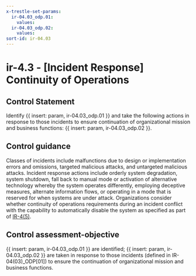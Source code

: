```yaml
---
x-trestle-set-params:
  ir-04.03_odp.01:
    values:
  ir-04.03_odp.02:
    values:
sort-id: ir-04.03
---
```


# ir-4.3 - \[Incident Response\] Continuity of Operations

## Control Statement

Identify {{ insert: param, ir-04.03_odp.01 }} and take the following actions in response to those incidents to ensure continuation of organizational mission and business functions: {{ insert: param, ir-04.03_odp.02 }}.

## Control guidance

Classes of incidents include malfunctions due to design or implementation errors and omissions, targeted malicious attacks, and untargeted malicious attacks. Incident response actions include orderly system degradation, system shutdown, fall back to manual mode or activation of alternative technology whereby the system operates differently, employing deceptive measures, alternate information flows, or operating in a mode that is reserved for when systems are under attack. Organizations consider whether continuity of operations requirements during an incident conflict with the capability to automatically disable the system as specified as part of [IR-4(5)](#ir-4.5).

## Control assessment-objective

{{ insert: param, ir-04.03_odp.01 }} are identified;
{{ insert: param, ir-04.03_odp.02 }} are taken in response to those incidents (defined in IR-04(03)_ODP[01]) to ensure the continuation of organizational mission and business functions.
